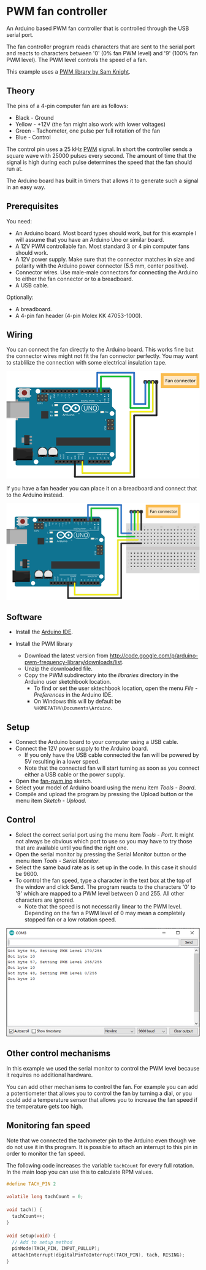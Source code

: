 # PWM fan controller

An Arduino based PWM fan controller that is controlled through the USB serial port.

The fan controller program reads characters that are sent to the serial port and reacts to characters between '0' (0% fan PWM level) and '9' (100% fan PWM level). The PWM level controls the speed of a fan.

This example uses a [PWM library by Sam Knight](https://forum.arduino.cc/index.php?topic=117425.0).

## Theory

The pins of a 4-pin computer fan are as follows:

* Black - Ground
* Yellow - +12V (the fan might also work with lower voltages)
* Green - Tachometer, one pulse per full rotation of the fan
* Blue - Control

The control pin uses a 25 kHz [PWM](https://en.wikipedia.org/wiki/Pulse-width_modulation) signal. In short the controller sends a square wave with 25000 pulses every second. The amount of time that the signal is high during each pulse determines the speed that the fan should run at.

The Arduino board has built in timers that allows it to generate such a signal in an easy way.

## Prerequisites

You need:

* An Arduino board. Most board types should work, but for this example I will assume that you have an Arduino Uno or similar board.
* A 12V PWM controllable fan. Most standard 3 or 4 pin computer fans should work.
* A 12V power supply. Make sure that the connector matches in size and polarity with the Arduino power connector (5.5 mm, center positive).
* Connector wires. Use male-male connectors for connecting the Arduino to either the fan connector or to a breadboard.
* A USB cable.

Optionally:

* A breadboard.
* A 4-pin fan header (4-pin Molex KK 47053-1000).

## Wiring

You can connect the fan directly to the Arduino board. This works fine but the connector wires might not fit the fan connector perfectly. You may want to stablilize the connection with some electrical insulation tape.

![Wiring directly](fan-pwm-basic_bb.svg)

If you have a fan header you can place it on a breadboard and connect that to the Arduino instead.

![Wiring via a breadboard](fan-pwm-breadboard_bb.svg)

## Software

* Install the [Arduino IDE](https://www.arduino.cc/en/software).

* Install the PWM library
  * Download the latest version from <http://code.google.com/p/arduino-pwm-frequency-library/downloads/list>.
  * Unzip the downloaded file.
  * Copy the PWM subdirectory into the _libraries_ directory in the Arduino user sketchbook location.
    * To find or set the user sktechbook location, open the menu _File - Preferences_ in the Arduino IDE.
    * On Windows this will by default be `%HOMEPATH%\Documents\Arduino`.

## Setup

* Connect the Arduino board to your computer using a USB cable.
* Connect the 12V power supply to the Arduino board.
  * If you only have the USB cable connected the fan will be powered by 5V resulting in a lower speed.
  * Note that the connected fan will start turning as soon as you connect either a USB cable or the power supply.
* Open the [fan-pwm.ino](fan-pwm.ino) sketch.
* Select your model of Arduino board using the menu item _Tools - Board_.
* Compile and upload the program by pressing the Upload button or the menu item _Sketch - Upload_.

## Control

* Select the correct serial port using the menu item _Tools - Port_. It might not always be obvious which port to use so you may have to try those that are available until you find the right one.
* Open the serial monitor by pressing the Serial Monitor button or the menu item _Tools - Serial Monitor_.
* Select the same baud rate as is set up in the code. In this case it should be 9600.
* To control the fan speed, type a character in the text box at the top of the window and click Send. The program reacts to the characters '0' to '9' which are mapped to a PWM level between 0 and 255. All other characters are ignored.
  * Note that the speed is not necessarily linear to the PWM level. Depending on the fan a PWM level of 0 may mean a completely stopped fan or a low rotation speed.

![Serial Monitor window](pwm-serial-monitor.png)

## Other control mechanisms

In this example we used the serial monitor to control the PWM level because it requires no additional hardware.

You can add other mechanisms to control the fan. For example you can add a potentiometer that allows you to control the fan by turning a dial, or you could add a temperature sensor that allows you to increase the fan speed if the temperature gets too high.

## Monitoring fan speed

Note that we connected the tachometer pin to the Arduino even though we do not use it in ths program. It is possible to attach an interrupt to this pin in order to monitor the fan speed.

The following code increases the variable `tachCount` for every full rotation. In the main loop you can use this to calculate RPM values.

```c
#define TACH_PIN 2

volatile long tachCount = 0;

void tach() {
  tachCount++;
}

void setup(void) {
  // Add to setup method
  pinMode(TACH_PIN, INPUT_PULLUP);
  attachInterrupt(digitalPinToInterrupt(TACH_PIN), tach, RISING);
}
```
